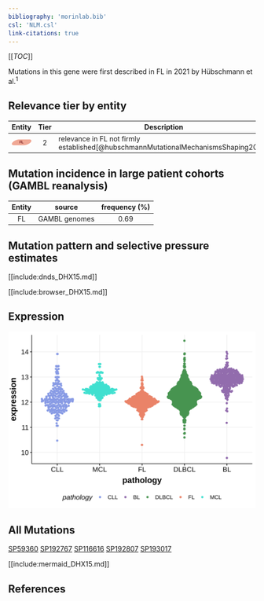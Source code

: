 ```yaml
---
bibliography: 'morinlab.bib'
csl: 'NLM.csl'
link-citations: true
---
```

[[_TOC_]]

Mutations in this gene were first described in FL in 2021 by Hübschmann et al.<sup>1</sup>


## Relevance tier by entity

|Entity|Tier|Description                           |
|:------:|:----:|--------------------------------------|
|![FL](images/icons/FL_tier2.png)    |2   |relevance in FL not firmly established[@hubschmannMutationalMechanismsShaping2021]|

## Mutation incidence in large patient cohorts (GAMBL reanalysis)

|Entity|source       |frequency (%)|
|:------:|:-------------:|:-------------:|
|FL    |GAMBL genomes|0.69         |

## Mutation pattern and selective pressure estimates

[[include:dnds_DHX15.md]]




[[include:browser_DHX15.md]]

## Expression
![](images/gene_expression/DHX15_by_pathology.svg)



<!-- ORIGIN: hubschmannMutationalMechanismsShaping2021b -->
<!-- FL: hubschmannMutationalMechanismsShaping2021b -->

## All Mutations

[SP59360](https://www.bcgsc.ca/downloads/morinlab/GAMBL/MALY/SP59360.html)
[SP192767](https://www.bcgsc.ca/downloads/morinlab/GAMBL/MALY/SP192767.html)
[SP116616](https://www.bcgsc.ca/downloads/morinlab/GAMBL/MALY/SP116616.html)
[SP192807](https://www.bcgsc.ca/downloads/morinlab/GAMBL/MALY/SP192807.html)
[SP193017](https://www.bcgsc.ca/downloads/morinlab/GAMBL/MALY/SP193017.html)


[[include:mermaid_DHX15.md]]

## References
